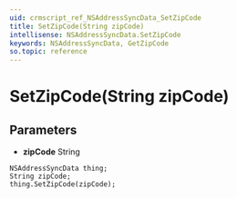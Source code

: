 ```yaml
---
uid: crmscript_ref_NSAddressSyncData_SetZipCode
title: SetZipCode(String zipCode)
intellisense: NSAddressSyncData.SetZipCode
keywords: NSAddressSyncData, GetZipCode
so.topic: reference
---
```


# SetZipCode(String zipCode)

## Parameters

* **zipCode** String

```crmscript
NSAddressSyncData thing;
String zipCode;
thing.SetZipCode(zipCode);
```

